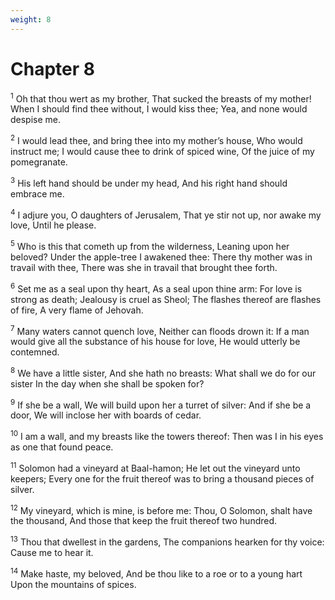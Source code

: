 ```yaml
---
weight: 8
---
```


# Chapter 8

<sup>1</sup> Oh that thou wert as my brother, That sucked the breasts of my mother! When I should find thee without, I would kiss thee; Yea, and none would despise me. 

<sup>2</sup> I would lead thee, and bring thee into my mother’s house, Who would instruct me; I would cause thee to drink of spiced wine, Of the juice of my pomegranate. 

<sup>3</sup> His left hand should be under my head, And his right hand should embrace me. 

<sup>4</sup> I adjure you, O daughters of Jerusalem, That ye stir not up, nor awake my love, Until he please. 

<sup>5</sup> Who is this that cometh up from the wilderness, Leaning upon her beloved? Under the apple-tree I awakened thee: There thy mother was in travail with thee, There was she in travail that brought thee forth. 

<sup>6</sup> Set me as a seal upon thy heart, As a seal upon thine arm: For love is strong as death; Jealousy is cruel as Sheol; The flashes thereof are flashes of fire, A very flame of Jehovah. 

<sup>7</sup> Many waters cannot quench love, Neither can floods drown it: If a man would give all the substance of his house for love, He would utterly be contemned. 

<sup>8</sup> We have a little sister, And she hath no breasts: What shall we do for our sister In the day when she shall be spoken for? 

<sup>9</sup> If she be a wall, We will build upon her a turret of silver: And if she be a door, We will inclose her with boards of cedar. 

<sup>10</sup> I am a wall, and my breasts like the towers thereof: Then was I in his eyes as one that found peace. 

<sup>11</sup> Solomon had a vineyard at Baal-hamon; He let out the vineyard unto keepers; Every one for the fruit thereof was to bring a thousand pieces of silver. 

<sup>12</sup> My vineyard, which is mine, is before me: Thou, O Solomon, shalt have the thousand, And those that keep the fruit thereof two hundred. 

<sup>13</sup> Thou that dwellest in the gardens, The companions hearken for thy voice: Cause me to hear it. 

<sup>14</sup> Make haste, my beloved, And be thou like to a roe or to a young hart Upon the mountains of spices. 

